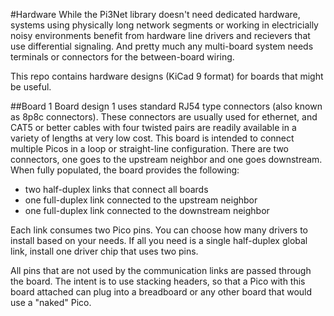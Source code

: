 #Hardware
While the Pi3Net library doesn't need dedicated hardware, systems using physically long network segments or working in electricially noisy environments benefit from hardware line drivers and recievers that use differential signaling.  And pretty much any multi-board system needs terminals or connectors for the between-board wiring.

This repo contains hardware designs (KiCad 9 format) for boards that might be useful.

##Board 1
Board design 1 uses standard RJ54 type connectors (also known as 8p8c connectors).  These connectors are usually used for ethernet, and CAT5 or better cables with four twisted pairs are readily available in a variety of lengths at very low cost.
This board is intended to connect multiple Picos in a loop or straight-line configuration.  There are two connectors, one goes to the upstream neighbor and one goes downstream.
When fully populated, the board provides the following:
* two half-duplex links that connect all boards
* one full-duplex link connected to the upstream neighbor
* one full-duplex link connected to the downstream neighbor

Each link consumes two Pico pins.  You can choose how many drivers to install based on your needs.  If all you need is a single half-duplex global link, install one driver chip that uses two pins.

All pins that are not used by the communication links are passed through the board.  The intent is to use stacking headers, so that a Pico with this board attached can plug into a breadboard or any other board that would use a "naked" Pico.

